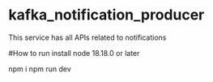 # kafka_notification_producer
This service has all APIs related to notifications

#How to run
install node 18.18.0 or later 

npm i
npm run dev
